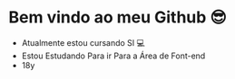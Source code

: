 <h1>
  Bem vindo ao meu Github 😎
</h1>

- Atualmente estou cursando SI 💻
- Estou Estudando Para ir Para a Área de Font-end
- 18y

